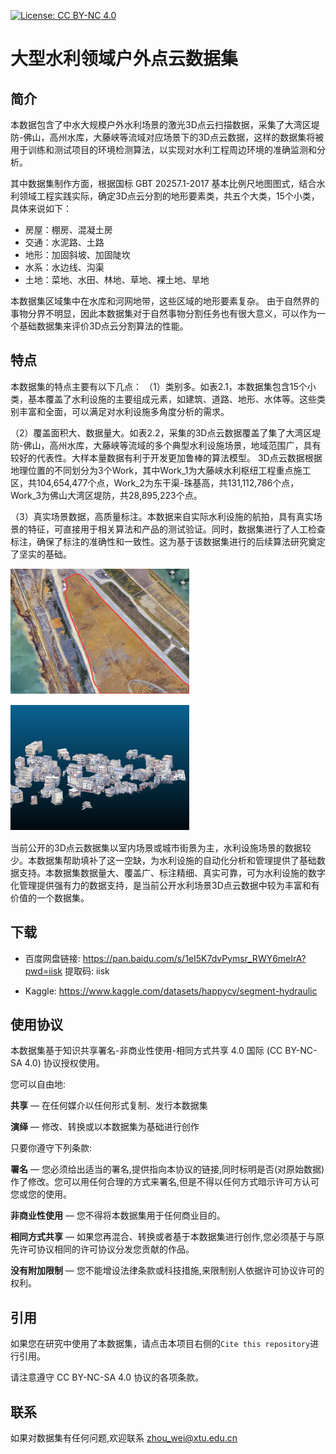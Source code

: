 [![License: CC BY-NC 4.0](http://mirrors.creativecommons.org/presskit/buttons/80x15/png/by-nc-sa.png)](https://creativecommons.org/licenses/by-nc-sa/4.0/)

# 大型水利领域户外点云数据集

## 简介

本数据包含了中水大规模户外水利场景的激光3D点云扫描数据，采集了大湾区堤防-佛山，高州水库，大藤峡等流域对应场景下的3D点云数据，这样的数据集将被用于训练和测试项目的环境检测算法，以实现对水利工程周边环境的准确监测和分析。

其中数据集制作方面，根据国标 GBT 20257.1-2017 基本比例尺地图图式，结合水利领域工程实践实际，确定3D点云分割的地形要素类，共五个大类，15个小类，具体来说如下：
- 房屋：棚房、混凝土房
- 交通：水泥路、土路
- 地形：加固斜坡、加固陡坎
- 水系：水边线、沟渠
- 土地：菜地、水田、林地、草地、裸土地、旱地

本数据集区域集中在水库和河网地带，这些区域的地形要素复杂。 由于自然界的事物分界不明显，因此本数据集对于自然事物分割任务也有很大意义，可以作为一个基础数据集来评价3D点云分割算法的性能。

## 特点

本数据集的特点主要有以下几点：
（1）类别多。如表2.1，本数据集包含15个小类，基本覆盖了水利设施的主要组成元素，如建筑、道路、地形、水体等。这些类别丰富和全面，可以满足对水利设施多角度分析的需求。

（2）覆盖面积大、数据量大。如表2.2，采集的3D点云数据覆盖了集了大湾区堤防-佛山，高州水库，大藤峡等流域的多个典型水利设施场景，地域范围广，具有较好的代表性。大样本量数据有利于开发更加鲁棒的算法模型。
3D点云数据根据地理位置的不同划分为3个Work，其中Work_1为大藤峡水利枢纽工程重点施工区，共104,654,477个点，Work_2为东干渠-珠基高，共131,112,786个点，Work_3为佛山大湾区堤防，共28,895,223个点。

（3）真实场景数据，高质量标注。本数据来自实际水利设施的航拍，具有真实场景的特征，可直接用于相关算法和产品的测试验证。同时，数据集进行了人工检查标注，确保了标注的准确性和一致性。这为基于该数据集进行的后续算法研究奠定了坚实的基础。

![裸土地](assets/Bareland.png)

![混凝土房](assets/Concretehouse.png)

当前公开的3D点云数据集以室内场景或城市街景为主，水利设施场景的数据较少。本数据集帮助填补了这一空缺，为水利设施的自动化分析和管理提供了基础数据支持。本数据集数据量大、覆盖广、标注精细、真实可靠，可为水利设施的数字化管理提供强有力的数据支持，是当前公开水利场景3D点云数据中较为丰富和有价值的一个数据集。

## 下载

- 百度网盘链接: https://pan.baidu.com/s/1eI5K7dvPymsr_RWY6meIrA?pwd=iisk 提取码: iisk

- Kaggle: https://www.kaggle.com/datasets/happycv/segment-hydraulic

## 使用协议

本数据集基于知识共享署名-非商业性使用-相同方式共享 4.0 国际 (CC BY-NC-SA 4.0) 协议授权使用。

您可以自由地:

**共享** — 在任何媒介以任何形式复制、发行本数据集

**演绎** — 修改、转换或以本数据集为基础进行创作

只要你遵守下列条款:

**署名** — 您必须给出适当的署名,提供指向本协议的链接,同时标明是否(对原始数据)作了修改。您可以用任何合理的方式来署名,但是不得以任何方式暗示许可方认可您或您的使用。

**非商业性使用** — 您不得将本数据集用于任何商业目的。

**相同方式共享** — 如果您再混合、转换或者基于本数据集进行创作,您必须基于与原先许可协议相同的许可协议分发您贡献的作品。

**没有附加限制** — 您不能增设法律条款或科技措施,来限制别人依据许可协议许可的权利。

## 引用

如果您在研究中使用了本数据集，请点击本项目右侧的`Cite this repository`进行引用。

请注意遵守 CC BY-NC-SA 4.0 协议的各项条款。

## 联系

如果对数据集有任何问题,欢迎联系 [zhou_wei@xtu.edu.cn](mailto:zhou_wei@xtu.edu.cn)
